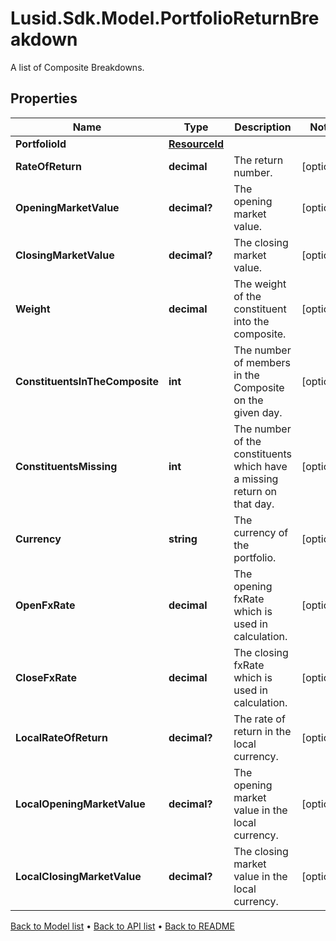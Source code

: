 # Lusid.Sdk.Model.PortfolioReturnBreakdown
A list of Composite Breakdowns.

## Properties

Name | Type | Description | Notes
------------ | ------------- | ------------- | -------------
**PortfolioId** | [**ResourceId**](ResourceId.md) |  | 
**RateOfReturn** | **decimal** | The return number. | [optional] 
**OpeningMarketValue** | **decimal?** | The opening market value. | [optional] 
**ClosingMarketValue** | **decimal?** | The closing market value. | [optional] 
**Weight** | **decimal** | The weight of the constituent into the composite. | [optional] 
**ConstituentsInTheComposite** | **int** | The number of members in the Composite on the given day. | [optional] 
**ConstituentsMissing** | **int** | The number of the constituents which have a missing return on that day. | [optional] 
**Currency** | **string** | The currency of the portfolio. | [optional] 
**OpenFxRate** | **decimal** | The opening fxRate which is used in calculation. | [optional] 
**CloseFxRate** | **decimal** | The closing fxRate which is used in calculation. | [optional] 
**LocalRateOfReturn** | **decimal?** | The rate of return in the local currency. | [optional] 
**LocalOpeningMarketValue** | **decimal?** | The opening market value in the local currency. | [optional] 
**LocalClosingMarketValue** | **decimal?** | The closing market value in the local currency. | [optional] 

[Back to Model list](../README.md#documentation-for-models) &#8226; [Back to API list](../README.md#documentation-for-api-endpoints) &#8226; [Back to README](../README.md)

